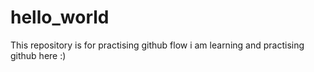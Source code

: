 # hello_world
This repository is for practising github flow
i am learning and practising github here :)
